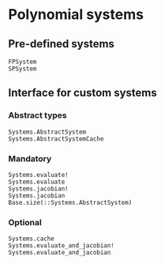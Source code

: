 # Polynomial systems

## Pre-defined systems
```@docs
FPSystem
SPSystem
```

## Interface for custom systems

### Abstract types
```@docs
Systems.AbstractSystem
Systems.AbstractSystemCache
```

### Mandatory
```@docs
Systems.evaluate!
Systems.evaluate
Systems.jacobian!
Systems.jacobian
Base.size(::Systems.AbstractSystem)
```
### Optional
```@docs
Systems.cache
Systems.evaluate_and_jacobian!
Systems.evaluate_and_jacobian
```
